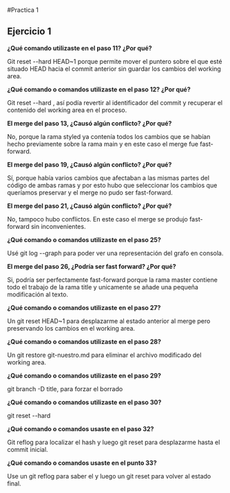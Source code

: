 #Practica 1

## Ejercicio 1

**¿Qué comando utilizaste en el paso 11? ¿Por qué?**

Git reset --hard HEAD~1 porque permite mover el puntero sobre el que esté situado HEAD hacia el commit  anterior sin guardar los cambios del working area.

**¿Qué comando o comandos utilizaste en el paso 12? ¿Por qué?**

Git reset --hard <hash>, así podía revertir al identificador del commit y recuperar el contenido del working area en el proceso.

**El merge del paso 13, ¿Causó algún conflicto? ¿Por qué?**

No, porque la rama styled ya contenía todos los cambios que se habían hecho previamente sobre la rama main y en este caso el merge fue fast-forward.

**El merge del paso 19, ¿Causó algún conflicto? ¿Por qué?**

Sí, porque había varios cambios que afectaban a las mismas partes del código de ambas ramas y por esto hubo que seleccionar los cambios que queríamos preservar y el merge no pudo ser fast-forward.

**El merge del paso 21, ¿Causó algún conflicto? ¿Por qué?**

No, tampoco hubo conflictos. En este caso el merge se produjo fast-forward sin inconvenientes.

**¿Qué comando o comandos utilizaste en el paso 25?**

Usé git log --graph para poder ver una representación del grafo en consola.

**El merge del paso 26, ¿Podría ser fast forward? ¿Por qué?**

Si, podría ser perfectamente fast-forward porque la rama master contiene todo el trabajo de la rama title y unicamente se añade una pequeña modificación al texto.

**¿Qué comando o comandos utilizaste en el paso 27?**

Un git reset HEAD~1 para desplazarme al estado anterior al merge pero preservando los cambios en el working area.

**¿Qué comando o comandos utilizaste en el paso 28?**

Un git restore git-nuestro.md para eliminar el archivo modificado del working area.

**¿Qué comando o comandos utilizaste en el paso 29?**

git branch -D title, para forzar el borrado

**¿Qué comando o comandos utilizaste en el paso 30?**

git reset --hard <hash>

**¿Qué comando o comandos usaste en el paso 32?**

Git reflog para localizar el hash y luego git reset <hash> para desplazarme hasta el commit inicial.

**¿Qué comando o comandos usaste en el punto 33?**

Use un git reflog para saber el <hash> y luego un git reset <hash> para volver al estado final.